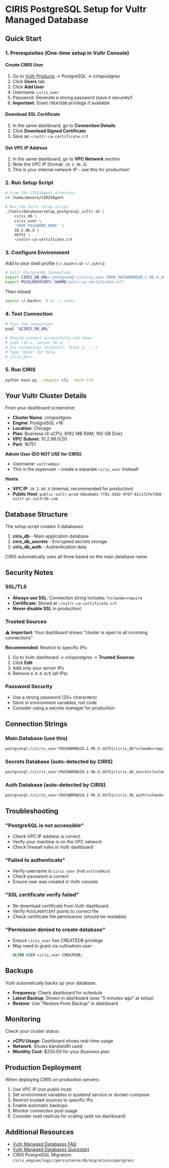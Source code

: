 # CIRIS PostgreSQL Setup for Vultr Managed Database

## Quick Start

### 1. Prerequisites (One-time setup in Vultr Console)

#### Create CIRIS User
1. Go to [Vultr Products](https://my.vultr.com/products/) → PostgreSQL → cirispostgres
2. Click **Users** tab
3. Click **Add User**
4. Username: `ciris_user`
5. Password: Generate a strong password (save it securely!)
6. **Important**: Grant `CREATEDB` privilege if available

#### Download SSL Certificate
1. In the same dashboard, go to **Connection Details**
2. Click **Download Signed Certificate**
3. Save as `~/vultr-ca-certificate.crt`

#### Get VPC IP Address
1. In the same dashboard, go to **VPC Network** section
2. Note the VPC IP (format: `10.2.96.X`)
3. This is your internal network IP - use this for production!

### 2. Run Setup Script

```bash
# From the CIRISAgent directory
cd /home/emoore/CIRISAgent

# Run the Vultr setup script
./tools/database/setup_postgresql_vultr.sh \
    ciris_db \
    ciris_user \
    'YOUR_PASSWORD_HERE' \
    10.2.96.X \
    16751 \
    ~/vultr-ca-certificate.crt
```

### 3. Configure Environment

Add to your shell profile (`~/.bashrc` or `~/.zshrc`):

```bash
# Vultr PostgreSQL Connection
export CIRIS_DB_URL='postgresql://ciris_user:YOUR_PASSWORD@10.2.96.X:16751/ciris_db?sslmode=require'
export PGSSLROOTCERT="$HOME/vultr-ca-certificate.crt"
```

Then reload:
```bash
source ~/.bashrc  # or ~/.zshrc
```

### 4. Test Connection

```bash
# Test the connection
psql "$CIRIS_DB_URL"

# Should connect successfully and show:
# psql (14.x, server 18.x)
# SSL connection (protocol: TLSv1.3, ...)
# Type "help" for help.
# ciris_db=>
```

### 5. Run CIRIS

```bash
python main.py --adapter cli --mock-llm
```

## Your Vultr Cluster Details

From your dashboard screenshot:

- **Cluster Name**: cirispostgres
- **Engine**: PostgreSQL v18
- **Location**: Chicago
- **Plan**: Business (4 vCPU, 8192 MB RAM, 160 GB Disk)
- **VPC Subnet**: 10.2.96.0/20
- **Port**: 16751

**Admin User (DO NOT USE for CIRIS)**:
- Username: `vultradmin`
- This is the superuser - create a separate `ciris_user` instead!

**Hosts**:
- **VPC IP**: `10.2.96.X` (internal, recommended for production)
- **Public Host**: `public-vultr-prod-b6ba9a61-7f81-4302-9fd7-62c172fe7368-vultr-pr.vultrdb.com`

## Database Structure

The setup script creates 3 databases:

1. **ciris_db** - Main application database
2. **ciris_db_secrets** - Encrypted secrets storage
3. **ciris_db_auth** - Authentication data

CIRIS automatically uses all three based on the main database name.

## Security Notes

### SSL/TLS
- **Always use SSL**: Connection string includes `?sslmode=require`
- **Certificate**: Stored at `~/vultr-ca-certificate.crt`
- **Never disable SSL** in production!

### Trusted Sources
⚠️ **Important**: Your dashboard shows "cluster is open to all incoming connections"

**Recommended**: Restrict to specific IPs:
1. Go to Vultr dashboard → cirispostgres → **Trusted Sources**
2. Click **Edit**
3. Add only your server IPs
4. Remove `0.0.0.0/0` (all IPs)

### Password Security
- Use a strong password (20+ characters)
- Store in environment variables, not code
- Consider using a secrets manager for production

## Connection Strings

### Main Database (use this)
```bash
postgresql://ciris_user:PASSWORD@10.2.96.X:16751/ciris_db?sslmode=require
```

### Secrets Database (auto-detected by CIRIS)
```bash
postgresql://ciris_user:PASSWORD@10.2.96.X:16751/ciris_db_secrets?sslmode=require
```

### Auth Database (auto-detected by CIRIS)
```bash
postgresql://ciris_user:PASSWORD@10.2.96.X:16751/ciris_db_auth?sslmode=require
```

## Troubleshooting

### "PostgreSQL is not accessible"
- Check VPC IP address is correct
- Verify your machine is on the VPC network
- Check firewall rules in Vultr dashboard

### "Failed to authenticate"
- Verify username is `ciris_user` (not `vultradmin`)
- Check password is correct
- Ensure user was created in Vultr console

### "SSL certificate verify failed"
- Re-download certificate from Vultr dashboard
- Verify `PGSSLROOTCERT` points to correct file
- Check certificate file permissions (should be readable)

### "Permission denied to create database"
- Ensure `ciris_user` has CREATEDB privilege
- May need to grant via vultradmin user:
  ```sql
  ALTER USER ciris_user CREATEDB;
  ```

## Backups

Vultr automatically backs up your database:
- **Frequency**: Check dashboard for schedule
- **Latest Backup**: Shown in dashboard (was "5 minutes ago" at setup)
- **Restore**: Use "Restore From Backup" in dashboard

## Monitoring

Check your cluster status:
- **vCPU Usage**: Dashboard shows real-time usage
- **Network**: Shows bandwidth used
- **Monthly Cost**: $200.00 for your Business plan

## Production Deployment

When deploying CIRIS on production servers:

1. Use VPC IP (not public host)
2. Set environment variables in systemd service or docker-compose
3. Restrict trusted sources to specific IPs
4. Enable automatic backups
5. Monitor connection pool usage
6. Consider read replicas for scaling (add via dashboard)

## Additional Resources

- [Vultr Managed Databases FAQ](https://www.vultr.com/docs/managed-databases-faq/)
- [Vultr Managed Databases Quickstart](https://www.vultr.com/docs/managed-databases-quickstart/)
- CIRIS PostgreSQL Migration: `ciris_engine/logic/persistence/db/migrations/postgres/`
